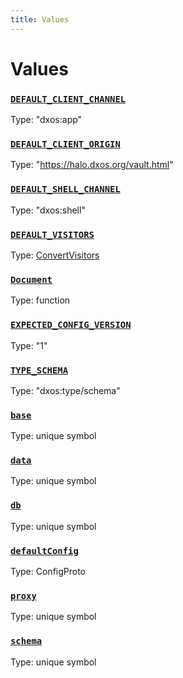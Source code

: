 ```yaml
---
title: Values
---
```

# Values 

### [`DEFAULT_CLIENT_CHANNEL`](https://github.com/dxos/dxos/blob/main/packages/sdk/client/src/packlets/client/config.ts#L7)
Type: "dxos:app"
### [`DEFAULT_CLIENT_ORIGIN`](https://github.com/dxos/dxos/blob/main/packages/sdk/client/src/packlets/client/config.ts#L11)
Type: "https://halo.dxos.org/vault.html"
### [`DEFAULT_SHELL_CHANNEL`](https://github.com/dxos/dxos/blob/main/packages/sdk/client/src/packlets/client/config.ts#L8)
Type: "dxos:shell"
### [`DEFAULT_VISITORS`]()
Type: [ConvertVisitors](/api/@dxos/client/types/ConvertVisitors)
### [`Document`]()
Type: function
### [`EXPECTED_CONFIG_VERSION`](https://github.com/dxos/dxos/blob/main/packages/sdk/client/src/packlets/client/config.ts#L13)
Type: "1"
### [`TYPE_SCHEMA`]()
Type: "dxos:type/schema"
### [`base`]()
Type: unique symbol
### [`data`]()
Type: unique symbol
### [`db`]()
Type: unique symbol
### [`defaultConfig`](https://github.com/dxos/dxos/blob/main/packages/sdk/client/src/packlets/client/config.ts#L15)
Type: ConfigProto
### [`proxy`]()
Type: unique symbol
### [`schema`]()
Type: unique symbol